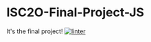 # ISC2O-Final-Project-JS
It's the final project!
[![linter](https://github.com/Alexander-Ignacio/ISC2O-Final-Project-JS/workflows/linter/badge.svg)](https://github.com/marketplace/actions/super-linter)
